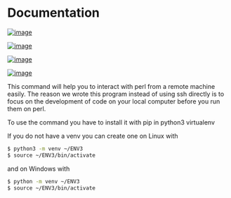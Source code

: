 Documentation
=============


[![image](https://img.shields.io/travis/TankerHQ/cloudmesh-pearl.svg?branch=main)](https://travis-ci.org/TankerHQ/cloudmesn-pearl)

[![image](https://img.shields.io/pypi/pyversions/cloudmesh-pearl.svg)](https://pypi.org/project/cloudmesh-pearl)

[![image](https://img.shields.io/pypi/v/cloudmesh-pearl.svg)](https://pypi.org/project/cloudmesh-pearl/)

[![image](https://img.shields.io/github/license/TankerHQ/python-cloudmesh-pearl.svg)](https://github.com/TankerHQ/python-cloudmesh-pearl/blob/main/LICENSE)

This command will help you to interact with perl from a remote machine easily.
The reason we wrote this program instead of using ssh directly is to focus on
the development of code on your local computer before you run them on perl.

To use the command you have to install it with pip in python3 virtualenv

If you do not have a venv you can create one on Linux with

```bash
$ python3 -m venv ~/ENV3
$ source ~/ENV3/bin/activate 
```

and on Windows with 

```bash
$ python -m venv ~/ENV3
$ source ~/ENV3/bin/activate 
```
